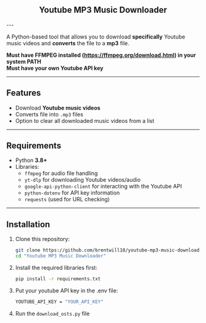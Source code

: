 <h2 align = "center">Youtube MP3 Music Downloader</h2>
---

A Python-based tool that allows you to download **specifically** Youtube music videos and **converts** the file to a **mp3** file.

**Must have FFMPEG installed (https://ffmpeg.org/download.html) in your system PATH** <br />
**Must have your own Youtube API key**

---

## Features

- Download **Youtube music videos**
- Converts file into `.mp3` files
- Option to clear all downloaded music videos from a list

---

## Requirements

- Python **3.8+**
- Libraries:
  - `ffmpeg` for audio file handling
  - `yt-dlp` for downloading Youtube videos/audio
  - `google-api-python-client` for interacting with the Youtube API
  - `python-dotenv` for API key information
  - `requests` (used for URL checking)  
  
---

## Installation

1. Clone this repository:

   ```bash
   git clone https://github.com/brentwill18/youtube-mp3-music-downloader.git
   cd "Youtube MP3 Music Downloader"

2. Install the required libraries first:
   ```bash
   pip install -r requirements.txt

3. Put your youtube API key in the .env file:
    ```bash
   YOUTUBE_API_KEY = "YOUR_API_KEY"

4. Run the `download_osts.py` file
